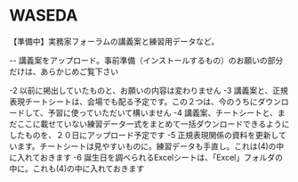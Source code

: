 # WASEDA
【準備中】実務家フォーラムの講義案と練習用データなど。

-- 講義案をアップロード。事前準備（インストールするもの）のお願いの部分だけは、あらかじめご覧下さい
 
-2 以前に掲出していたものと、お願いの内容は変わりません
-3 講義案と、正規表現チートシートは、会場でも配る予定です。この２つは、今のうちにダウンロードして、予習に使っていただいて構いません
-4 講義案、チートシートと、まだここに載せていない練習データ一式をまとめて一括ダウンロードできるようにしたものを、２０日にアップロード予定です
-5 正規表現関係の資料を更新しています。チートシートは見やすいものに。練習データも手直し。これは(4)の中に入れておきます
-6 誕生日を調べられるExcelシートは、「Excel」フォルダの中に。これも(4)の中に入れておきます

